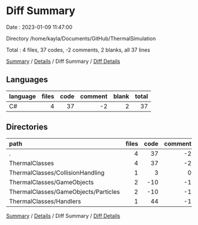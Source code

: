 # Diff Summary

Date : 2023-01-09 11:47:00

Directory /home/kayla/Documents/GitHub/ThermalSimulation

Total : 4 files,  37 codes, -2 comments, 2 blanks, all 37 lines

[Summary](results.md) / [Details](details.md) / Diff Summary / [Diff Details](diff-details.md)

## Languages
| language | files | code | comment | blank | total |
| :--- | ---: | ---: | ---: | ---: | ---: |
| C# | 4 | 37 | -2 | 2 | 37 |

## Directories
| path | files | code | comment | blank | total |
| :--- | ---: | ---: | ---: | ---: | ---: |
| . | 4 | 37 | -2 | 2 | 37 |
| ThermalClasses | 4 | 37 | -2 | 2 | 37 |
| ThermalClasses/CollisionHandling | 1 | 3 | 0 | 0 | 3 |
| ThermalClasses/GameObjects | 2 | -10 | -1 | 0 | -11 |
| ThermalClasses/GameObjects/Particles | 2 | -10 | -1 | 0 | -11 |
| ThermalClasses/Handlers | 1 | 44 | -1 | 2 | 45 |

[Summary](results.md) / [Details](details.md) / Diff Summary / [Diff Details](diff-details.md)